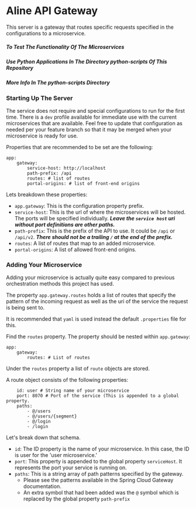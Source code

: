 # Aline API Gateway

This server is a gateway that routes specific requests specified in the
configurations to a microservice.

##### To Test The Functionality Of The Microservices 
##### Use Python Applications In The Directory python-scripts Of This Repository
##### More Info In The python-scripts Directory

### Starting Up The Server

The service does not require and special configurations to run for the first 
time. There is a `dev` profile available for immediate use with the current
microservices that are available. Feel free to update that configuration as
needed per your feature branch so that it may be merged when your 
microservice is ready for use.

Properties that are recommended to be set are the following:

```
app:
    gateway:
        service-host: http://localhost
        path-prefix: /api
        routes: # list of routes
        portal-origins: # list of front-end origins
```

Lets breakdown these properties:
- `app.gateway`: This is the configuration property prefix.
- `service-host`: This is the url of where the microservices will be hosted. The ports will be specified individually. _**Leave the `service host` uri without port definitions are other paths.**_
- `path-prefix`: This is the prefix of the API to use. It could be `/api` or `/api/v2`. _**There should not be a trailing `/` at the end of the prefix.**_
- `routes`: A list of routes that map to an added microservice.
- `portal-origins`: A list of allowed front-end origins.

### Adding Your Microservice

Adding your microservice is actually quite easy compared to previous
orchestration methods this project has used.

The property `app.gateway.routes` holds a list of routes that specify
the pattern of the incoming request as well as the uri of the service
the request is being sent to.

It is recommended that `yaml` is used instead the default `.properties`
file for this. 

Find the `routes` property. The property should be nested within `app.gateway`:

```
app:
    gateway:
        routes: # List of routes
```

Under the `routes` property a list of `route` objects are stored.

A route object consists of the following properties:

```
    id: user # String name of your microservice
    port: 8070 # Port of the service (This is appended to a global property.
    paths:
        - @/users
        - @/users/{segment}
        - @/login
        - /login
```

Let's break down that schema.

- `id`: The ID property is the name of your microservice. In this case, the ID is user for the 'user microservice.'
- `port`: This property is appended to the global property `serviceHost`. It represents the port your service is running on.
- `paths`: This is a string array of path patterns specified by the gateway.
  - Please see the patterns available in the Spring Cloud Gateway documentation.
  - An extra symbol that had been added was the `@` symbol which is replaced by the global property `path-prefix`
